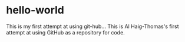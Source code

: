 # hello-world
This is my first attempt at using git-hub...
This is Al Haig-Thomas's first attempt at using GitHub as a repository for code.
